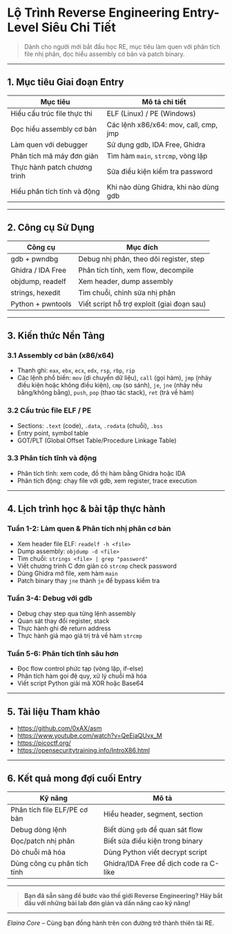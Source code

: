 # Lộ Trình Reverse Engineering Entry-Level Siêu Chi Tiết

> Dành cho người mới bắt đầu học RE, mục tiêu làm quen với phân tích file nhị phân, đọc hiểu assembly cơ bản và patch binary.

---

## 1. Mục tiêu Giai đoạn Entry

| Mục tiêu                         | Mô tả chi tiết                           |
|---------------------------------|-----------------------------------------|
| Hiểu cấu trúc file thực thi      | ELF (Linux) / PE (Windows)              |
| Đọc hiểu assembly cơ bản         | Các lệnh x86/x64: mov, call, cmp, jmp   |
| Làm quen với debugger            | Sử dụng gdb, IDA Free, Ghidra           |
| Phân tích mã máy đơn giản        | Tìm hàm `main`, `strcmp`, vòng lặp      |
| Thực hành patch chương trình    | Sửa điều kiện kiểm tra password          |
| Hiểu phân tích tĩnh và động      | Khi nào dùng Ghidra, khi nào dùng gdb   |

---

## 2. Công cụ Sử Dụng

| Công cụ           | Mục đích                                   |
|-------------------|--------------------------------------------|
| gdb + pwndbg      | Debug nhị phân, theo dõi register, step    |
| Ghidra / IDA Free | Phân tích tĩnh, xem flow, decompile         |
| objdump, readelf  | Xem header, dump assembly                    |
| strings, hexedit  | Tìm chuỗi, chỉnh sửa nhị phân                |
| Python + pwntools | Viết script hỗ trợ exploit (giai đoạn sau) |

---

## 3. Kiến thức Nền Tảng

### 3.1 Assembly cơ bản (x86/x64)

- Thanh ghi: `eax`, `ebx`, `ecx`, `edx`, `rsp`, `rbp`, `rip`  
- Các lệnh phổ biến: `mov` (di chuyển dữ liệu), `call` (gọi hàm), `jmp` (nhảy điều kiện hoặc không điều kiện), `cmp` (so sánh), `je`, `jne` (nhảy nếu bằng/không bằng), `push`, `pop` (thao tác stack), `ret` (trả về hàm)  

### 3.2 Cấu trúc file ELF / PE

- Sections: `.text` (code), `.data`, `.rodata` (chuỗi), `.bss`  
- Entry point, symbol table  
- GOT/PLT (Global Offset Table/Procedure Linkage Table)  

### 3.3 Phân tích tĩnh và động

- Phân tích tĩnh: xem code, đồ thị hàm bằng Ghidra hoặc IDA  
- Phân tích động: chạy file với gdb, xem register, trace execution

---

## 4. Lịch trình học & bài tập thực hành

### Tuần 1-2: Làm quen & Phân tích nhị phân cơ bản

- Xem header file ELF: `readelf -h <file>`  
- Dump assembly: `objdump -d <file>`  
- Tìm chuỗi: `strings <file> | grep "password"`  
- Viết chương trình C đơn giản có `strcmp` check password  
- Dùng Ghidra mở file, xem hàm `main`  
- Patch binary thay `jne` thành `je` để bypass kiểm tra  

### Tuần 3-4: Debug với gdb

- Debug chạy step qua từng lệnh assembly  
- Quan sát thay đổi register, stack  
- Thực hành ghi đè return address  
- Thực hành giả mạo giá trị trả về hàm `strcmp`  

### Tuần 5-6: Phân tích tĩnh sâu hơn

- Đọc flow control phức tạp (vòng lặp, if-else)  
- Phân tích hàm gọi đệ quy, xử lý chuỗi mã hóa  
- Viết script Python giải mã XOR hoặc Base64  

---

## 5. Tài liệu Tham khảo

- https://github.com/0xAX/asm  
- https://www.youtube.com/watch?v=QeEjaQUvx_M  
- https://picoctf.org/  
- https://opensecuritytraining.info/IntroX86.html  

---

## 6. Kết quả mong đợi cuối Entry

| Kỹ năng | Mô tả |
|--------|------|
| Phân tích file ELF/PE cơ bản | Hiểu header, segment, section |
| Debug dòng lệnh | Biết dùng `gdb` để quan sát flow |
| Đọc/patch nhị phân | Biết sửa điều kiện trong binary |
| Dò chuỗi mã hóa | Dùng Python viết decrypt script |
| Dùng công cụ phân tích tĩnh | Ghidra/IDA Free để dịch code ra C-like |

---

> **Bạn đã sẵn sàng để bước vào thế giới Reverse Engineering? Hãy bắt đầu với những bài lab đơn giản và dần nâng cao kỹ năng!**

---

*Elaina Core* – Cùng bạn đồng hành trên con đường trở thành thiên tài RE.
